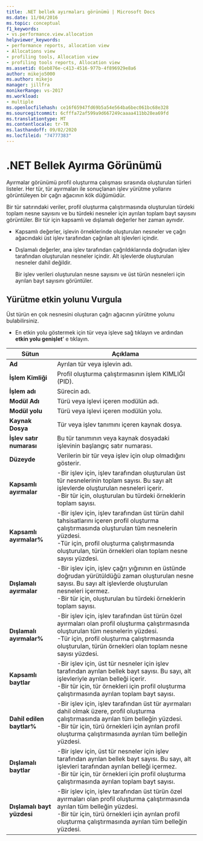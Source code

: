 ```yaml
---
title: .NET bellek ayırmaları görünümü | Microsoft Docs
ms.date: 11/04/2016
ms.topic: conceptual
f1_keywords:
- vs.performance.view.allocation
helpviewer_keywords:
- performance reports, allocation view
- Allocations view
- profiling tools, Allocation view
- profiling tools reports, Allocation view
ms.assetid: 01eb876e-c413-4516-977b-4f896929e8a6
author: mikejo5000
ms.author: mikejo
manager: jillfra
monikerRange: vs-2017
ms.workload:
- multiple
ms.openlocfilehash: ce16f65947fd69b5a54e564ba6bec061bc68e328
ms.sourcegitcommit: 6cfffa72af599a9d667249caaaa411bb28ea69fd
ms.translationtype: MT
ms.contentlocale: tr-TR
ms.lasthandoff: 09/02/2020
ms.locfileid: "74777383"
---
```

# <a name="net-memory-allocations-view"></a>.NET Bellek Ayırma Görünümü
Ayırmalar görünümü profil oluşturma çalışması sırasında oluşturulan türleri listeler. Her tür, tür ayırmaları ile sonuçlanan işlev yürütme yollarını görüntüleyen bir çağrı ağacının kök düğümüdür.

 Bir tür satırındaki veriler, profil oluşturma çalıştırmasında oluşturulan türdeki toplam nesne sayısını ve bu türdeki nesneler için ayrılan toplam bayt sayısını görüntüler. Bir tür için kapsamlı ve dışlamalı değerler her zaman aynıdır.

- Kapsamlı değerler, işlevin örneklerinde oluşturulan nesneler ve çağrı ağacındaki üst işlev tarafından çağrılan alt işlevleri içindir.

- Dışlamalı değerler, ana işlev tarafından çağrıldıklarında doğrudan işlev tarafından oluşturulan nesneler içindir. Alt işlevlerde oluşturulan nesneler dahil değildir.

  Bir işlev verileri oluşturulan nesne sayısını ve üst türün nesneleri için ayrılan bayt sayısını görüntüler.

## <a name="highlight-the-execution-hot-path"></a>Yürütme etkin yolunu Vurgula
 Üst türün en çok nesnesini oluşturan çağrı ağacının yürütme yolunu bulabilirsiniz.

- En etkin yolu göstermek için tür veya işleve sağ tıklayın ve ardından **etkin yolu genişlet**' e tıklayın.

|Sütun|Açıklama|
|------------|-----------------|
|**Ad**|Ayrılan tür veya işlevin adı.|
|**İşlem Kimliği**|Profil oluşturma çalıştırmasının işlem KIMLIĞI (PID).|
|**İşlem adı**|Sürecin adı.|
|**Modül Adı**|Türü veya işlevi içeren modülün adı.|
|**Modül yolu**|Türü veya işlevi içeren modülün yolu.|
|**Kaynak Dosya**|Tür veya işlev tanımını içeren kaynak dosya.|
|**İşlev satır numarası**|Bu tür tanımının veya kaynak dosyadaki işlevinin başlangıç satır numarası.|
|**Düzeyde**|Verilerin bir tür veya işlev için olup olmadığını gösterir.|
|**Kapsamlı ayırmalar**|-Bir işlev için, işlev tarafından oluşturulan üst tür nesnelerinin toplam sayısı. Bu sayı alt işlevlerde oluşturulan nesneleri içerir.<br />-Bir tür için, oluşturulan bu türdeki örneklerin toplam sayısı.|
|**Kapsamlı ayırmalar%**|-Bir işlev için, işlev tarafından üst türün dahil tahsisatlarını içeren profil oluşturma çalıştırmasında oluşturulan tüm nesnelerin yüzdesi.<br />-Tür için, profil oluşturma çalıştırmasında oluşturulan, türün örnekleri olan toplam nesne sayısı yüzdesi.|
|**Dışlamalı ayırmalar**|-Bir işlev için, işlev çağrı yığınının en üstünde doğrudan yürütüldüğü zaman oluşturulan nesne sayısı. Bu sayı alt işlevlerde oluşturulan nesneleri içermez.<br />-Bir tür için, oluşturulan bu türdeki örneklerin toplam sayısı.|
|**Dışlamalı ayırmalar%**|-Bir işlev için, işlev tarafından üst türün özel ayırmaları olan profil oluşturma çalıştırmasında oluşturulan tüm nesnelerin yüzdesi.<br />-Tür için, profil oluşturma çalıştırmasında oluşturulan, türün örnekleri olan toplam nesne sayısı yüzdesi.|
|**Kapsamlı baytlar**|-Bir işlev için, üst tür nesneler için işlev tarafından ayrılan bellek bayt sayısı. Bu sayı, alt işlevleriyle ayrılan belleği içerir.<br />-Bir tür için, tür örnekleri için profil oluşturma çalıştırmasında ayrılan toplam bayt sayısı.|
|**Dahil edilen baytlar%**|-Bir işlev için, işlev tarafından üst tür ayırmaları dahil olmak üzere, profil oluşturma çalıştırmasında ayrılan tüm belleğin yüzdesi.<br />-Bir tür için, türü örnekleri için ayrılan profil oluşturma çalıştırmasında ayrılan tüm belleğin yüzdesi.|
|**Dışlamalı baytlar**|-Bir işlev için, üst tür nesneler için işlev tarafından ayrılan bellek bayt sayısı. Bu sayı, alt işlevleri tarafından ayrılan belleği içermez.<br />-Bir tür için, tür örnekleri için profil oluşturma çalıştırmasında ayrılan toplam bayt sayısı.|
|**Dışlamalı bayt yüzdesi**|-Bir işlev için, işlev tarafından üst türün özel ayırmaları olan profil oluşturma çalıştırmasında ayrılan tüm belleğin yüzdesi.<br />-Bir tür için, türü örnekleri için ayrılan profil oluşturma çalıştırmasında ayrılan tüm belleğin yüzdesi.|

